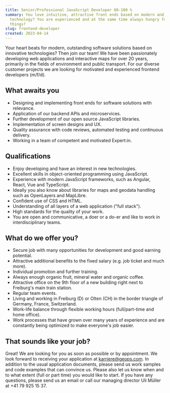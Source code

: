 ```yaml
---
title: Senior/Professional JavaScript Developer 60-100 %
summary: You love intuitive, attractive front ends based on modern and solid
  technology? You are experienced and at the same time always hungry for new
  things?
slug: frontend-developer
created: 2023-04-14
---
```

Your heart beats for modern, outstanding software solutions based on innovative technologies? Then join our team! We have been passionately developing web applications and interactive maps for over 20 years, primarily in the fields of environment and public transport. For our diverse customer projects we are looking for motivated and experienced frontend developers (m/f/d).

## What awaits you

* Designing and implementing front ends for software solutions with relevance.
* Application of our backend APIs and microservices.
* Further development of our open source JavaScript libraries.
* Implementation of screen designs and UX.
* Quality assurance with code reviews, automated testing and continuous delivery.
* Working in a team of competent and motivated Expert:in.

## Qualifications

* Enjoy developing and have an interest in new technologies.
* Excellent skills in object-oriented programming using JavaScript.
* Experience with modern JavaScript frameworks, such as Angular, React, Vue and TypeScript.
* Ideally you also know about libraries for maps and geodata handling such as OpenLayers  and MapLibre.
* Confident use of CSS and HTML.
* Understanding of all layers of a web application ("full stack").
* High standards for the quality of your work.
* You are open and communicative, a doer or a do-er and like to work in interdisciplinary teams.

## What do we offer you?

* Secure job with many opportunities for development and good earning potential.
* Attractive additional benefits to the fixed salary (e.g. job ticket and much more).
* Individual promotion and further training.
* Always enough organic fruit, mineral water and organic coffee.
* Attractive office on the 9th floor of a new building right next to Freiburg's main train station.
* Regular team events.
* Living and working in Freiburg (D) or Olten (CH) in the border triangle of Germany, France, Switzerland.
* Work-life balance through flexible working hours (full/part-time and home office).
* Work processes that have grown over many years of experience and are constantly being optimized to make everyone's job easier.

## That sounds like your job?

Great! We are looking for you as soon as possible or by appointment. We look forward to receiving your application at karriere@geops.com. In addition to the usual application documents, please send us work samples and code examples that can convince us. Please also let us know when and to what extent (full or part time) you would like to start. If you have any questions, please send us an email or call our managing director Uli Müller at +41 79 925 15 37.